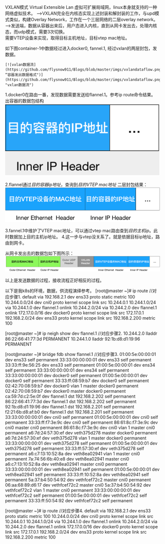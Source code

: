 VXLAN模式
Virtual Extensible Lan 虚拟可扩展局域网，linux本身就支持的一种网络虚拟技术。
-->VXLAN完全在内核态实现上述封装和解封装的工作，与upd模式类似，构建Overlay Network，工作在一个三层网络的二层overlay network。
-->发送端，数据从容器出来后，用户态进入内核，直到从网卡发出去，处理内核态，而udp模式，需要3次切换。  
需要VTEP设备来实现，取得目标主机地址，目标vtep mac地址。 

如下图container-1中数据经过进入docker0, fannel.1, 经过vxlan的两层封包，发数据。   
	
	[![vxlan数据流](https://github.com/flysnow911/Blogs/blob/master/imgs/vxlandataflow.png" “容器发出数据格式")](https://github.com/flysnow911/Blogs/blob/master/imgs/vxlandataflow.png" "vxlan数据流")      

1.docker0在路由一番，发现数据需要发送给flannel.1。参考ip route命令结果。
	出容器的数据包结构
	[![容器发出数据格式](https://github.com/flysnow911/Blogs/blob/master/imgs/containerdata.png "容器发出数据格式")](https://github.com/flysnow911/Blogs/blob/master/imgs/containerdata.png "容器发出数据格式")      
	
2.flannel通过*目的容器ip地址*，查询到*目的VTEP mac地址*
	二层封包结果：
	[![二层封包数据](https://github.com/flysnow911/Blogs/blob/master/imgs/vtep.png "二层封包数据")](https://github.com/flysnow911/Blogs/blob/master/imgs/vtep.png "二层封包数据")   
	
3.fannel.1中维护了VTEP mac地址，可以通过vtep mac路由查到*目的主机ip*。此时数据加上目的主机ip地址。
4.这一步与vtep没关系了。就是依据目标ip地址，路由到网卡。   

从网卡发出去的数据包如下图所示： 
	[![网络数据](https://github.com/flysnow911/Blogs/blob/master/imgs/vxlan_data_format.png "网络数据")](https://github.com/flysnow911/Blogs/blob/master/imgs/vxlan_data_format.png "网络数据")   
	
以上是发送数据的过程，接收流程正好相反的过程。

以下是我k8s的环境，数据，供流程演绎参考。
[root@master ~]# ip route //对应步骤1.
default via 192.168.2.1 dev ens33 proto static metric 100 
10.244.0.0/24 dev cni0 proto kernel scope link src 10.244.0.1 
10.244.1.0/24 via 10.244.1.0 dev flannel.1 onlink 
10.244.2.0/24 via 10.244.2.0 dev flannel.1 onlink 
172.17.0.0/16 dev docker0 proto kernel scope link src 172.17.0.1 
192.168.2.0/24 dev ens33 proto kernel scope link src 192.168.2.200 metric 100 


[root@master ~]# ip neigh show dev flannel.1 //对应步骤2.
10.244.2.0 lladdr 86:22:66:41:77:3d PERMANENT
10.244.1.0 lladdr 92:1b:d8:d1:19:96 PERMANENT

[root@master ~]# bridge fdb show flannel.1  //对应步骤3.
01:00:5e:00:00:01 dev ens33 self permanent
33:33:00:00:00:01 dev ens33 self permanent
33:33:ff:9e:56:25 dev ens33 self permanent
01:00:5e:00:00:01 dev ens34 self permanent
33:33:00:00:00:01 dev ens34 self permanent
33:33:00:00:00:01 dev docker0 self permanent
01:00:5e:00:00:01 dev docker0 self permanent
33:33:ff:08:59:b7 dev docker0 self permanent
02:42:70:08:59:b7 dev docker0 vlan 1 master docker0 permanent
02:42:70:08:59:b7 dev docker0 master docker0 permanent
ca:59:7d:c2:5e:0f dev flannel.1 dst 192.168.2.202 self permanent
86:22:66:41:77:3d dev flannel.1 dst 192.168.2.202 self permanent
92:1b:d8:d1:19:96 dev flannel.1 dst 192.168.2.201 self permanent
f2:21:6b:d8:af:b0 dev flannel.1 dst 192.168.2.201 self permanent
33:33:00:00:00:01 dev cni0 self permanent
01:00:5e:00:00:01 dev cni0 self permanent
33:33:ff:f7:3e:9c dev cni0 self permanent
86:61:8c:f7:3e:9c dev cni0 master cni0 permanent
86:61:8c:f7:3e:9c dev cni0 vlan 1 master cni0 permanent
a6:7d:24:57:30:ef dev veth375d278 master docker0 permanent
a6:7d:24:57:30:ef dev veth375d278 vlan 1 master docker0 permanent
33:33:00:00:00:01 dev veth375d278 self permanent
01:00:5e:00:00:01 dev veth375d278 self permanent
33:33:ff:57:30:ef dev veth375d278 self permanent
a6:c7:13:10:52:8a dev veth8ea02941 vlan 1 master cni0 permanent
7a:74:56:6b:40:e8 dev veth8ea02941 master cni0 
a6:c7:13:10:52:8a dev veth8ea02941 master cni0 permanent
33:33:00:00:00:01 dev veth8ea02941 self permanent
01:00:5e:00:00:01 dev veth8ea02941 self permanent
33:33:ff:10:52:8a dev veth8ea02941 self permanent
5a:37:b4:50:54:92 dev vethfcef72c2 master cni0 permanent
06:aa:68:89:d6:17 dev vethfcef72c2 master cni0 
5a:37:b4:50:54:92 dev vethfcef72c2 vlan 1 master cni0 permanent
33:33:00:00:00:01 dev vethfcef72c2 self permanent
01:00:5e:00:00:01 dev vethfcef72c2 self permanent
33:33:ff:50:54:92 dev vethfcef72c2 self permanent

[root@master ~]# ip route //对应步骤4.
default via 192.168.2.1 dev ens33 proto static metric 100 
10.244.0.0/24 dev cni0 proto kernel scope link src 10.244.0.1 
10.244.1.0/24 via 10.244.1.0 dev flannel.1 onlink 
10.244.2.0/24 via 10.244.2.0 dev flannel.1 onlink 
172.17.0.0/16 dev docker0 proto kernel scope link src 172.17.0.1 
192.168.2.0/24 dev ens33 proto kernel scope link src 192.168.2.200 metric 100 